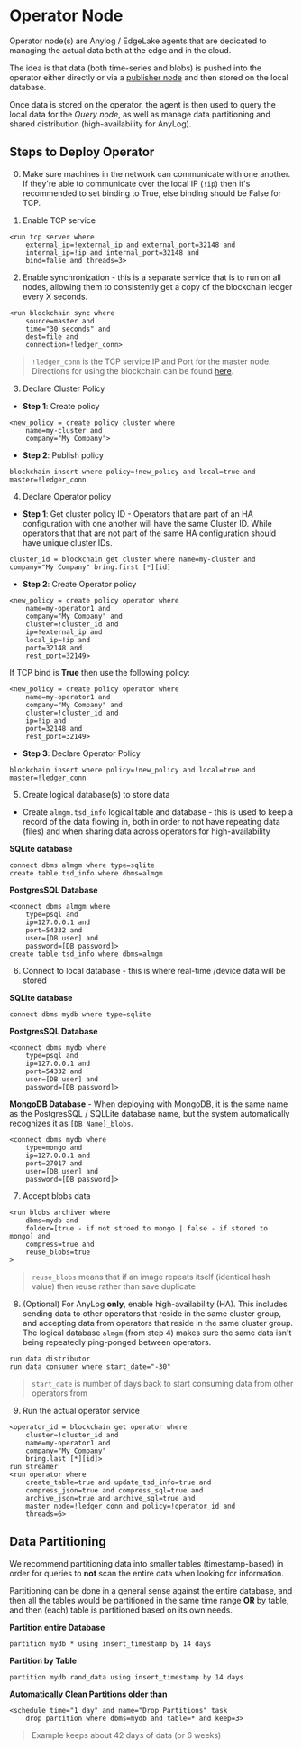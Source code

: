 # Operator Node

Operator node(s) are Anylog / EdgeLake agents that are dedicated to managing the actual data both at the edge and in the 
cloud. 

The idea is that data (both time-series and blobs) is pushed into the operator either directly or via a 
[publisher node](publisher.md) and then stored on the local database. 

Once data is stored on the operator, the agent is then used to query the local data for the _Query node_, as well as 
manage data partitioning and shared distribution (high-availability for AnyLog). 

## Steps to Deploy Operator
0. Make sure machines in the network can communicate with one another. If they're able to communicate over the local IP 
(`!ip`) then it's recommended to set binding to True, else binding should be False for TCP. 

1. Enable TCP service 
```anylog
<run tcp server where 
    external_ip=!external_ip and external_port=32148 and 
    internal_ip=!ip and internal_port=32148 and 
    bind=false and threads=3> 
```

2. Enable synchronization - this is a separate service that is to run on all nodes, allowing them to consistently get a 
copy of the blockchain ledger every X seconds.

```anylog
<run blockchain sync where 
    source=master and 
    time="30 seconds" and 
    dest=file and 
    connection=!ledger_conn>
```
> `!ledger_conn` is the TCP service IP and Port for the master node. Directions for using the blockchain can be found [here]().


3. Declare Cluster Policy
* **Step 1**: Create policy 
```anylog
<new_policy = create policy cluster where 
    name=my-cluster and 
    company="My Company">  
```

* **Step 2**: Publish policy
```anylog
blockchain insert where policy=!new_policy and local=true and master=!ledger_conn
```

4. Declare Operator policy
* **Step 1**: Get cluster policy ID - Operators that are part of an HA configuration with one another will have the same
Cluster ID. While operators that that are not part of the same HA configuration should have unique cluster IDs.  
```anylog 
cluster_id = blockchain get cluster where name=my-cluster and company="My Company" bring.first [*][id]
```

* **Step 2**: Create Operator policy 
```anylog
<new_policy = create policy operator where
    name=my-operator1 and
    company="My Company" and 
    cluster=!cluster_id and 
    ip=!external_ip and
    local_ip=!ip and
    port=32148 and 
    rest_port=32149>
```

If TCP bind is **True** then use the following policy: 
```anylog
<new_policy = create policy operator where
    name=my-operator1 and
    company="My Company" and 
    cluster=!cluster_id and 
    ip=!ip and
    port=32148 and 
    rest_port=32149>
```


* **Step 3**: Declare Operator Policy
```anylog
blockchain insert where policy=!new_policy and local=true and master=!ledger_conn
```


5. Create logical database(s) to store data 
* Create `almgm.tsd_info` logical table and database - this is used to keep a record of the data flowing in, both in 
order to not have repeating data (files) and when sharing data across operators for high-availability

**SQLite database**
```anylog 
connect dbms almgm where type=sqlite
create table tsd_info where dbms=almgm
```

**PostgresSQL Database**
```anylog
<connect dbms almgm where 
    type=psql and 
    ip=127.0.0.1 and 
    port=54332 and 
    user=[DB user] and 
    password=[DB password]> 
create table tsd_info where dbms=almgm
```

6. Connect to local database - this is where real-time /device data will be stored

**SQLite database**
```anylog 
connect dbms mydb where type=sqlite
```

**PostgresSQL Database**
```anylog
<connect dbms mydb where 
    type=psql and 
    ip=127.0.0.1 and 
    port=54332 and 
    user=[DB user] and 
    password=[DB password]> 
```

**MongoDB Database** - When deploying with MongoDB, it is the same name as the PostgresSQL / SQLLite database name, but 
the system automatically recognizes it as `[DB Name]_blobs`. 
```anylog
<connect dbms mydb where 
    type=mongo and 
    ip=127.0.0.1 and 
    port=27017 and 
    user=[DB user] and 
    password=[DB password]> 
```

7. Accept blobs data 
```anylog
<run blobs archiver where
    dbms=mydb and
    folder=[true - if not stroed to mongo | false - if stored to mongo] and
    compress=true and
    reuse_blobs=true  
>
```
> `reuse_blobs` means that if an image repeats itself (identical hash value) then reuse rather than save duplicate 

8. (Optional) For AnyLog **only**, enable high-availability (HA). This includes sending data to other operators that reside 
in the same cluster group, and accepting data from operators that reside in the same cluster group. The logical database 
`almgm` (from step  4) makes sure the same data isn't being repeatedly ping-ponged between operators. 
```anylog 
run data distributor
run data consumer where start_date="-30" 
```
> `start_date` is number of days back to start consuming data from other operators from 

9. Run the actual operator service
```anylog 
<operator_id = blockchain get operator where 
    cluster=!cluster_id and 
    name=my-operator1 and 
    company="My Company" 
    bring.last [*][id]>    
run streamer 
<run operator where 
    create_table=true and update_tsd_info=true and 
    compress_json=true and compress_sql=true and 
    archive_json=true and archive_sql=true and 
    master_node=!ledger_conn and policy=!operator_id and 
    threads=6>
```


## Data Partitioning
We recommend partitioning data into smaller tables (timestamp-based) in order for queries to **not** scan the entire data
when looking for information. 

Partitioning can be done in a general sense against the entire database, and then all the tables would be partitioned in
the same time range **OR** by table, and then (each) table is partitioned based on its own needs. 

**Partition entire Database**
```anylog 
partition mydb * using insert_timestamp by 14 days
 ```

**Partition by Table**
```anylog 
partition mydb rand_data using insert_timestamp by 14 days
 ```

**Automatically Clean Partitions older than**
```anylog
<schedule time="1 day" and name="Drop Partitions" task 
    drop partition where dbms=mydb and table=* and keep=3>
```
> Example keeps about 42 days of data (or 6 weeks)